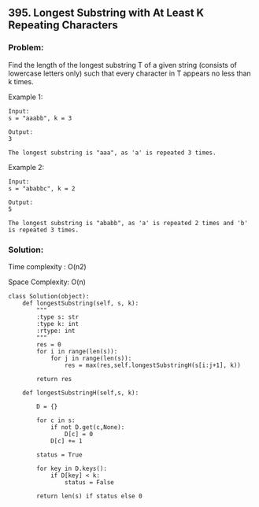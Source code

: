 ## 395. Longest Substring with At Least K Repeating Characters

### Problem:
Find the length of the longest substring T of a given string (consists of lowercase letters only) such that every character in T appears no less than k times.

Example 1:
```
Input:
s = "aaabb", k = 3

Output:
3

The longest substring is "aaa", as 'a' is repeated 3 times.
```

Example 2:
```
Input:
s = "ababbc", k = 2

Output:
5

The longest substring is "ababb", as 'a' is repeated 2 times and 'b' is repeated 3 times.
```

### Solution:

Time complexity : O(n2)

Space Complexity: O(n)

```
class Solution(object):
    def longestSubstring(self, s, k):
        """
        :type s: str
        :type k: int
        :rtype: int
        """
        res = 0
        for i in range(len(s)):
            for j in range(len(s)):
                res = max(res,self.longestSubstringH(s[i:j+1], k))
        
        return res
                
    def longestSubstringH(self,s, k):
        
        D = {}
        
        for c in s:
            if not D.get(c,None):
                D[c] = 0
            D[c] += 1
        
        status = True
        
        for key in D.keys():
            if D[key] < k:
                status = False
        
        return len(s) if status else 0
```
